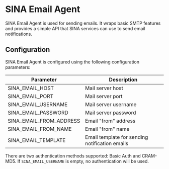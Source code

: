 # SINA Email Agent

SINA Email Agent is used for sending emails. It wraps basic SMTP features and
provides a simple API that SINA services can use to send email notifications.

## Configuration

SINA Email Agent is configured using the following configuration parameters:

| Parameter                           | Description                                                             |
| ----------------------------------- | ----------------------------------------------------------------------- |
| SINA_EMAIL_HOST                       | Mail server host                                                        |
| SINA_EMAIL_PORT                       | Mail server port                                                        |
| SINA_EMAIL_USERNAME                   | Mail server username                                                    |
| SINA_EMAIL_PASSWORD                   | Mail server password                                                    |
| SINA_EMAIL_FROM_ADDRESS               | Email "from" address                                                    |
| SINA_EMAIL_FROM_NAME                  | Email "from" name                                                       |
| SINA_EMAIL_TEMPLATE                   | Email template for sending notification emails                          |

There are two authentication methods supported: Basic Auth and CRAM-MD5.
If `SINA_EMAIL_USERNAME` is empty, no authentication will be used.

